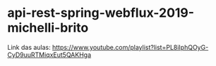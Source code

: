 # api-rest-spring-webflux-2019-michelli-brito

Link das aulas:
https://www.youtube.com/playlist?list=PL8iIphQOyG-CyD9uuRTMiqxEut5QAKHga
